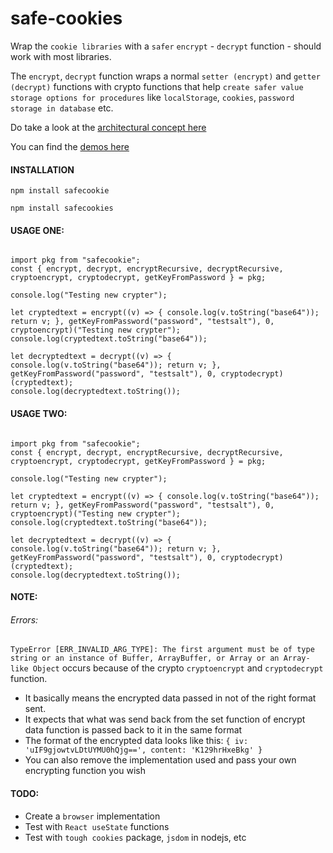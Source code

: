 # safe-cookies
Wrap the `cookie libraries` with a `safer` `encrypt` - `decrypt` function - should work with most libraries. 

The `encrypt`, `decrypt` function wraps a normal `setter (encrypt)` and `getter (decrypt)` functions with crypto functions that help `create safer value storage options for procedures` like `localStorage`, `cookies`, `password storage in database` etc. 

Do take a look at the [architectural concept here](https://medium.com/@ganeshsurfs/toying-with-the-idea-of-storage-security-9fdd65707d6e)

You can find the [demos here](https://github.com/ganeshkbhat/safe-cookies/tree/main/demos)

#### INSTALLATION

`npm install safecookie`

`npm install safecookies`


#### USAGE ONE:

```

import pkg from "safecookie";
const { encrypt, decrypt, encryptRecursive, decryptRecursive, cryptoencrypt, cryptodecrypt, getKeyFromPassword } = pkg;

console.log("Testing new crypter");

let cryptedtext = encrypt((v) => { console.log(v.toString("base64")); return v; }, getKeyFromPassword("password", "testsalt"), 0, cryptoencrypt)("Testing new crypter");
console.log(cryptedtext.toString("base64"));

let decryptedtext = decrypt((v) => { console.log(v.toString("base64")); return v; }, getKeyFromPassword("password", "testsalt"), 0, cryptodecrypt)(cryptedtext);
console.log(decryptedtext.toString());

```

#### USAGE TWO:

```

import pkg from "safecookie";
const { encrypt, decrypt, encryptRecursive, decryptRecursive, cryptoencrypt, cryptodecrypt, getKeyFromPassword } = pkg;

console.log("Testing new crypter");

let cryptedtext = encrypt((v) => { console.log(v.toString("base64")); return v; }, getKeyFromPassword("password", "testsalt"), 0, cryptoencrypt)("Testing new crypter");
console.log(cryptedtext.toString("base64"));

let decryptedtext = decrypt((v) => { console.log(v.toString("base64")); return v; }, getKeyFromPassword("password", "testsalt"), 0, cryptodecrypt)(cryptedtext);
console.log(decryptedtext.toString());

```

#### NOTE:

###### Errors:

`TypeError [ERR_INVALID_ARG_TYPE]: The first argument must be of type string or an instance of Buffer, ArrayBuffer, or Array or an Array-like Object` occurs because of the crypto `cryptoencrypt` and `cryptodecrypt` function. 

- It basically means the encrypted data passed in not of the right format sent.
- It expects that what was send back from the set function of encrypt data function 
        is passed back to it in the same format
- The format of the encrypted data looks like this:
        `{ iv: 'uIF9gjowtvLDtUYMU0hQjg==', content: 'K129hrHxeBkg' }`
- You can also remove the implementation used and pass your own encrypting function you wish


#### TODO:

- Create a `browser` implementation
- Test with `React useState` functions
- Test with `tough cookies` package, `jsdom` in nodejs, etc
